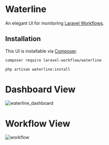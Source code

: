 # Waterline

An elegant UI for monitoring [Laravel Workflows](https://github.com/laravel-workflow/laravel-workflow).

## Installation

This UI is installable via [Composer](https://getcomposer.org).

```bash
composer require laravel-workflow/waterline

php artisan waterline:install
```

# Dashboard View

![waterline_dashboard](https://user-images.githubusercontent.com/1130888/202864399-0bf0a3e7-4454-4a30-8fd2-e330b2460b76.png)

# Workflow View

![workflow](https://user-images.githubusercontent.com/1130888/202864523-edd88fce-0ce9-4e5a-a24c-38afeae4e057.png)
